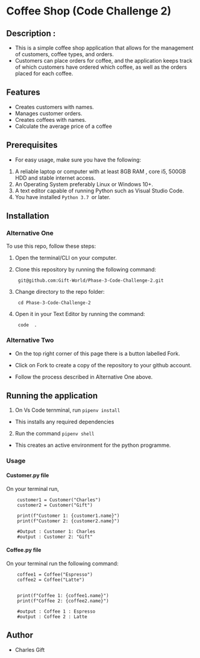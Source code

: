  # Coffee Shop (Code Challenge 2)


## Description :
 - This is a simple coffee shop application that allows for the management of customers, coffee types, and orders.
 - Customers can place orders for coffee, and the application keeps track of which customers have ordered which coffee, as well as the orders placed for each coffee.

 ## Features

 - Creates customers with names.
 - Manages customer orders.
 - Creates coffees with names.
 - Calculate the average price of a coffee
 
 ## Prerequisites
  - For easy usage, make sure you have the following:
   
   1. A reliable laptop or computer with at least 8GB RAM , core i5, 500GB HDD and stable internet access.
2. An Operating System preferably Linux or Windows 10+.
3. A text editor capable of running Python such as Visual Studio Code.
4. You have installed `Python 3.7 `or later.


## Installation

### Alternative One

To use this repo, follow these steps:

1. Open the terminal/CLI on your computer.
2. Clone this repository by running the following command:

        git@github.com:Gift-World/Phase-3-Code-Challenge-2.git

3. Change directory to the repo folder:

        cd Phase-3-Code-Challenge-2

4. Open it in your Text Editor by running the command:

        code  .




### Alternative Two

- On the top right corner of this page there is a button labelled Fork.

- Click on Fork to create a copy of the repository to your github account.

- Follow the process described in Alternative One above.


## Running the application

1. On Vs Code ternminal, run `pipenv install`

- This installs any required dependencies
2. Run the command `pipenv shell`

- This creates an active environment for the python programme.

### Usage
 #### Customer.py file
 On your terminal run,

        customer1 = Customer("Charles")
        customer2 = Customer("Gift")

        print(f"Customer 1: {customer1.name}")
        print(f"Customer 2: {customer2.name}")

        #Output : Customer 1: Charles
        #output : Customer 2: "Gift"


 #### Coffee.py file 

 On your terminal run the following command:

        coffee1 = Coffee("Espresso")
        coffee2 = Coffee("Latte")


        print(f"Coffee 1: {coffee1.name}")
        print(f"Coffee 2: {coffee2.name}")

        #output : Coffee 1 : Espresso
        #output : Coffee 2 : Latte









## Author
 - Charles Gift           




        
 